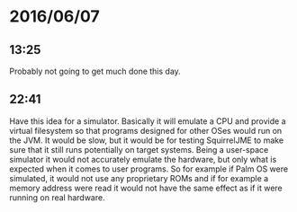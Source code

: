 # 2016/06/07

## 13:25

Probably not going to get much done this day.

## 22:41

Have this idea for a simulator. Basically it will emulate a CPU and provide
a virtual filesystem so that programs designed for other OSes would run on the
JVM. It would be slow, but it would be for testing SquirrelJME to make sure
that it still runs potentially on target systems. Being a user-space simulator
it would not accurately emulate the hardware, but only what is expected when it
comes to user programs. So for example if Palm OS were simulated, it would not
use any proprietary ROMs and if for example a memory address were read it
would not have the same effect as if it were running on real hardware.

